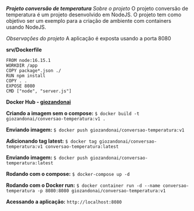 ***Projeto conversão de temperatura***
*Sobre o projeto*
O projeto conversão de temperatura é um projeto desenvolvido em NodeJS. O projeto tem como objetivo ser um exemplo para a criação de ambiente com containers usando NodeJS.

*Observações do projeto*
A aplicação é exposta usando a porta 8080

**srv/Dockerfile**
```
FROM node:16.15.1
WORKDIR /app
COPY package*.json ./
RUN npm install
COPY . .
EXPOSE 8080
CMD ["node", "server.js"]
```

**Docker Hub - [giozandonai](https://hub.docker.com/u/giozandonai)**

**Criando a imagem sem o compose:** `$ docker build -t giozandonai/conversao-temperatura:v1 .`

**Enviando imagem:** `$ docker push giozandonai/conversao-temperatura:v1`

**Adicionando tag latest:** `$ docker tag giozandonai/conversao-temperatura:v1 conversao-temperatura:latest`

**Enviando imagem:**
`$ docker push giozandonai/conversao-temperatura:latest`

**Rodando com o compose:**
`$ docker-compose up -d`

**Rodando com o Docker run:**
`$ docker container run -d --name conversao-temperatura -p 8080:8080 giozandonai/conversao-temperatura:v1`

**Acessando a aplicação:**
`http://localhost:8080`

